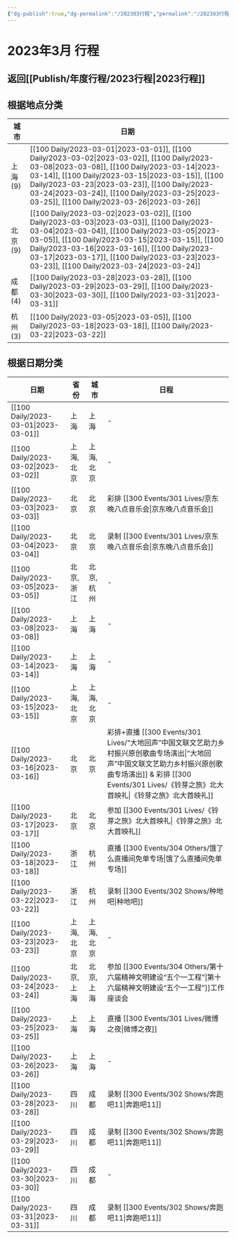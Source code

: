 ```yaml
---
{"dg-publish":true,"dg-permalink":"/202303行程","permalink":"/202303行程/","created":"2023-03-24T15:01:44.699+08:00","updated":"2023-04-01T10:11:06.769+08:00"}
---
```


# 2023年3月 行程

## 返回[[Publish/年度行程/2023行程\|2023行程]]

## 根据地点分类

| 城市     | 日期                                                                                                                                                                                                                                                                                                                                                                              |
| ------ | ------------------------------------------------------------------------------------------------------------------------------------------------------------------------------------------------------------------------------------------------------------------------------------------------------------------------------------------------------------------------------- |
| 上海 (9) | [[100 Daily/2023-03-01\|2023-03-01]], [[100 Daily/2023-03-02\|2023-03-02]], [[100 Daily/2023-03-08\|2023-03-08]], [[100 Daily/2023-03-14\|2023-03-14]], [[100 Daily/2023-03-15\|2023-03-15]], [[100 Daily/2023-03-23\|2023-03-23]], [[100 Daily/2023-03-24\|2023-03-24]], [[100 Daily/2023-03-25\|2023-03-25]], [[100 Daily/2023-03-26\|2023-03-26]] |
| 北京 (9) | [[100 Daily/2023-03-02\|2023-03-02]], [[100 Daily/2023-03-03\|2023-03-03]], [[100 Daily/2023-03-04\|2023-03-04]], [[100 Daily/2023-03-05\|2023-03-05]], [[100 Daily/2023-03-15\|2023-03-15]], [[100 Daily/2023-03-16\|2023-03-16]], [[100 Daily/2023-03-17\|2023-03-17]], [[100 Daily/2023-03-23\|2023-03-23]], [[100 Daily/2023-03-24\|2023-03-24]] |
| 成都 (4) | [[100 Daily/2023-03-28\|2023-03-28]], [[100 Daily/2023-03-29\|2023-03-29]], [[100 Daily/2023-03-30\|2023-03-30]], [[100 Daily/2023-03-31\|2023-03-31]]                                                                                                                                                                                                              |
| 杭州 (3) | [[100 Daily/2023-03-05\|2023-03-05]], [[100 Daily/2023-03-18\|2023-03-18]], [[100 Daily/2023-03-22\|2023-03-22]]                                                                                                                                                                                                                                                       |


## 根据日期分类

| 日期                                      | 省份     | 城市     | 日程                                                        |
| --------------------------------------- | ------ | ------ | --------------------------------------------------------- |
| [[100 Daily/2023-03-01\|2023-03-01]] | 上海     | 上海     | \-                                                        |
| [[100 Daily/2023-03-02\|2023-03-02]] | 上海, 北京 | 上海, 北京 | \-                                                        |
| [[100 Daily/2023-03-03\|2023-03-03]] | 北京     | 北京     | 彩排 [[300 Events/301 Lives/京东晚八点音乐会\|京东晚八点音乐会]]                                           |
| [[100 Daily/2023-03-04\|2023-03-04]] | 北京     | 北京     | 录制 [[300 Events/301 Lives/京东晚八点音乐会\|京东晚八点音乐会]]                                           |
| [[100 Daily/2023-03-05\|2023-03-05]] | 北京, 浙江 | 北京, 杭州 | \-                                                        |
| [[100 Daily/2023-03-08\|2023-03-08]] | 上海     | 上海     | \-                                                        |
| [[100 Daily/2023-03-14\|2023-03-14]] | 上海     | 上海     | \-                                                        |
| [[100 Daily/2023-03-15\|2023-03-15]] | 上海, 北京 | 上海, 北京 | \-                                                        |
| [[100 Daily/2023-03-16\|2023-03-16]] | 北京     | 北京     | 彩排+直播 [[300 Events/301 Lives/“大地回声”中国文联文艺助力乡村振兴原创歌曲专场演出\|“大地回声”中国文联文艺助力乡村振兴原创歌曲专场演出]] & 彩排 [[300 Events/301 Lives/《铃芽之旅》北大首映礼\|《铃芽之旅》北大首映礼]] |
| [[100 Daily/2023-03-17\|2023-03-17]] | 北京     | 北京     | 参加 [[300 Events/301 Lives/《铃芽之旅》北大首映礼\|《铃芽之旅》北大首映礼]]                                        |
| [[100 Daily/2023-03-18\|2023-03-18]] | 浙江     | 杭州     | 直播 [[300 Events/304 Others/饿了么直播间免单专场\|饿了么直播间免单专场]]                                         |
| [[100 Daily/2023-03-22\|2023-03-22]] | 浙江     | 杭州     | 录制 [[300 Events/302 Shows/种地吧\|种地吧]]                                                |
| [[100 Daily/2023-03-23\|2023-03-23]] | 上海, 北京 | 上海, 北京 | \-                                                        |
| [[100 Daily/2023-03-24\|2023-03-24]] | 北京, 上海 | 北京, 上海 | 参加 [[300 Events/304 Others/第十六届精神文明建设“五个一工程”\|第十六届精神文明建设“五个一工程”]]工作座谈会                             |
| [[100 Daily/2023-03-25\|2023-03-25]] | 上海     | 上海     | 直播 [[300 Events/301 Lives/微博之夜\|微博之夜]]                                               |
| [[100 Daily/2023-03-26\|2023-03-26]] | 上海     | 上海     | \-                                                        |
| [[100 Daily/2023-03-28\|2023-03-28]] | 四川     | 成都     | 录制 [[300 Events/302 Shows/奔跑吧11\|奔跑吧11]]                                              |
| [[100 Daily/2023-03-29\|2023-03-29]] | 四川     | 成都     | 录制 [[300 Events/302 Shows/奔跑吧11\|奔跑吧11]]                                              |
| [[100 Daily/2023-03-30\|2023-03-30]] | 四川     | 成都     | \-                                                        |
| [[100 Daily/2023-03-31\|2023-03-31]] | 四川     | 成都     | 录制 [[300 Events/302 Shows/奔跑吧11\|奔跑吧11]]                                              |
